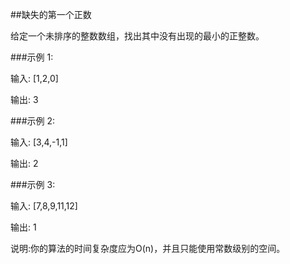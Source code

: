 ##缺失的第一个正数

给定一个未排序的整数数组，找出其中没有出现的最小的正整数。

###示例 1:

输入: [1,2,0]

输出: 3

###示例 2:

输入: [3,4,-1,1]

输出: 2

###示例 3:

输入: [7,8,9,11,12]

输出: 1

说明:你的算法的时间复杂度应为O(n)，并且只能使用常数级别的空间。

